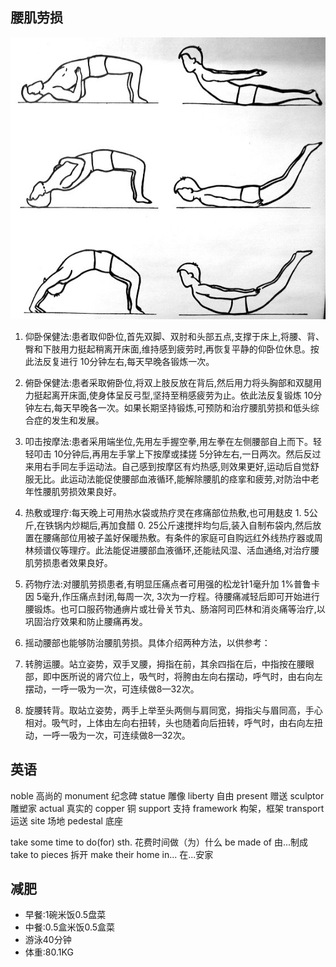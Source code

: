 ## 腰肌劳损 ##

![腰肌劳损运动示意图](muscle.strain.bmp)


1. 仰卧保健法:患者取仰卧位,首先双脚、双肘和头部五点,支撑于床上,将腰、背、臀和下肢用力挺起稍离开床面,维持感到疲劳时,再恢复平静的仰卧位休息。按此法反复进行 10分钟左右,每天早晚各锻炼一次。

2. 俯卧保健法:患者采取俯卧位,将双上肢反放在背后,然后用力将头胸部和双腿用力挺起离开床面,使身体呈反弓型,坚持至稍感疲劳为止。依此法反复锻炼 10分钟左右,每天早晚各一次。如果长期坚持锻炼,可预防和治疗腰肌劳损和低头综合症的发生和发展。

3. 叩击按摩法:患者采用端坐位,先用左手握空拳,用左拳在左侧腰部自上而下。轻轻叩击 10分钟后,再用左手掌上下按摩或揉搓 5分钟左右,一日两次。然后反过来用右手同左手运动法。自己感到按摩区有灼热感,则效果更好,运动后自觉舒服无比。此运动法能促使腰部血液循环,能解除腰肌的痉挛和疲劳,对防治中老年性腰肌劳损效果良好。

4. 热敷或理疗:每天晚上可用热水袋或热疗灵在疼痛部位热敷,也可用麸皮 1. 5公斤,在铁锅内炒糊后,再加食醋 0. 25公斤速搅拌均匀后,装入自制布袋内,然后放置在腰痛部位用被子盖好保暖热敷。有条件的家庭可自购远红外线热疗器或周林频谱仪等理疗。此法能促进腰部血液循环,还能祛风湿、活血通络,对治疗腰肌劳损患者效果良好。

5. 药物疗法:对腰肌劳损患者,有明显压痛点者可用强的松龙针1毫升加 1%普鲁卡因 5毫升,作压痛点封闭,每周一次, 3次为一疗程。待腰痛减轻后即可开始进行腰锻炼。也可口服药物通痹片或壮骨关节丸、肠溶阿司匹林和消炎痛等治疗,以巩固治疗效果和防止腰痛再发。

6. 摇动腰部也能够防治腰肌劳损。具体介绍两种方法，以供参考：

 1. 转胯运腰。站立姿势，双手叉腰，拇指在前，其余四指在后，中指按在腰眼部，即中医所说的肾穴位上，吸气时，将胯由左向右摆动，呼气时，由右向左摆动，一呼一吸为一次，可连续做8—32次。

 2. 旋腰转背。取站立姿势，两手上举至头两侧与肩同宽，拇指尖与眉同高，手心相对。吸气时，上体由左向右扭转，头也随着向后扭转，呼气时，由右向左扭动，一呼一吸为一次，可连续做8—32次。


## 英语 ##

noble 高尚的 
monument 纪念碑
statue 雕像
liberty 自由
present 赠送
sculptor 雕塑家
actual 真实的
copper 铜
support 支持
framework 构架，框架
transport 运送
site 场地
pedestal 底座

take some time to do(for) sth. 花费时间做（为）什么
be made of 由...制成
take to pieces 拆开
make their home in... 在...安家

## 减肥 ##
* 早餐:1碗米饭0.5盘菜
* 中餐:0.5盒米饭0.5盒菜
* 游泳40分钟
* 体重:80.1KG
